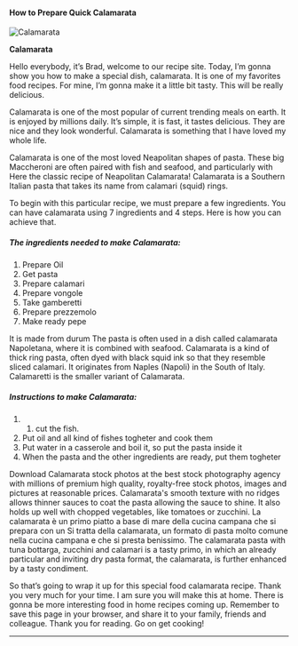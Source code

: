             

#### How to Prepare Quick Calamarata

![Calamarata](https://img-global.cpcdn.com/recipes/6252812153389056/751x532cq70/calamarata-recipe-main-photo.jpg)

**Calamarata**

Hello everybody, it’s Brad, welcome to our recipe site. Today, I’m gonna show you how to make a special dish, calamarata. It is one of my favorites food recipes. For mine, I’m gonna make it a little bit tasty. This will be really delicious.

Calamarata is one of the most popular of current trending meals on earth. It is enjoyed by millions daily. It’s simple, it is fast, it tastes delicious. They are nice and they look wonderful. Calamarata is something that I have loved my whole life.

Calamarata is one of the most loved Neapolitan shapes of pasta. These big Maccheroni are often paired with fish and seafood, and particularly with Here the classic recipe of Neapolitan Calamarata! Calamarata is a Southern Italian pasta that takes its name from calamari (squid) rings.

To begin with this particular recipe, we must prepare a few ingredients. You can have calamarata using 7 ingredients and 4 steps. Here is how you can achieve that.

##### The ingredients needed to make Calamarata:

1.  Prepare Oil
2.  Get pasta
3.  Prepare calamari
4.  Prepare vongole
5.  Take gamberetti
6.  Prepare prezzemolo
7.  Make ready pepe

It is made from durum The pasta is often used in a dish called calamarata Napoletana, where it is combined with seafood. Calamarata is a kind of thick ring pasta, often dyed with black squid ink so that they resemble sliced calamari. It originates from Naples (Napoli) in the South of Italy. Calamaretti is the smaller variant of Calamarata.

##### Instructions to make Calamarata:

1.  1.  cut the fish.
2.  Put oil and all kind of fishes togheter and cook them
3.  Put water in a casserole and boil it, so put the pasta inside it
4.  When the pasta and the other ingredients are ready, put them togheter

Download Calamarata stock photos at the best stock photography agency with millions of premium high quality, royalty-free stock photos, images and pictures at reasonable prices. Calamarata's smooth texture with no ridges allows thinner sauces to coat the pasta allowing the sauce to shine. It also holds up well with chopped vegetables, like tomatoes or zucchini. La calamarata è un primo piatto a base di mare della cucina campana che si prepara con un Si tratta della calamarata, un formato di pasta molto comune nella cucina campana e che si presta benissimo. The calamarata pasta with tuna bottarga, zucchini and calamari is a tasty primo, in which an already particular and inviting dry pasta format, the calamarata, is further enhanced by a tasty condiment.

So that’s going to wrap it up for this special food calamarata recipe. Thank you very much for your time. I am sure you will make this at home. There is gonna be more interesting food in home recipes coming up. Remember to save this page in your browser, and share it to your family, friends and colleague. Thank you for reading. Go on get cooking!

* * *